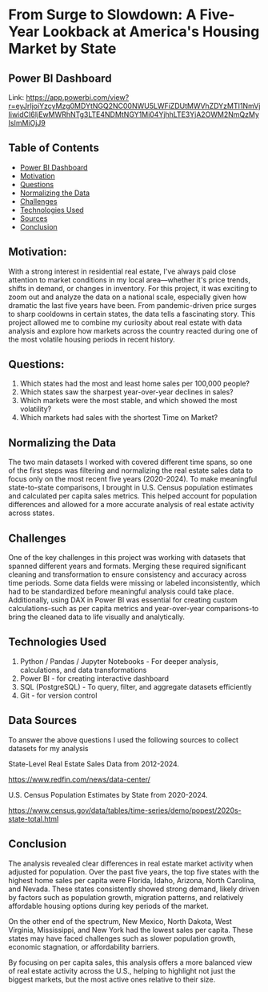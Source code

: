 # From Surge to Slowdown: A Five-Year Lookback at America's Housing Market by State

## Power BI Dashboard
Link: https://app.powerbi.com/view?r=eyJrIjoiYzcyMzg0MDYtNGQ2NC00NWU5LWFiZDUtMWVhZDYzMTI1NmVjIiwidCI6IjEwMWRhNTg3LTE4NDMtNGY1Mi04YjhhLTE3YjA2OWM2NmQzMyIsImMiOjJ9



## Table of Contents
* [Power BI Dashboard](#PowerBI-dashboard)
* [Motivation](#motivation)
* [Questions](#questions)
* [Normalizing the Data](#normaling-the-data)
* [Challenges](#challenges)
* [Technologies Used](#technologies-used)
* [Sources](#sources)
* [Conclusion](#conclusion)

## Motivation:
With a strong interest in residential real estate, I've always paid close attention to market conditions in my local area—whether it's price trends, shifts in demand, or changes in inventory. For this project, it was exciting to zoom out and analyze the data on a national scale, especially given how dramatic the last five years have been. From pandemic-driven price surges to sharp cooldowns in certain states, the data tells a fascinating story. This project allowed me to combine my curiosity about real estate with data analysis and explore how markets across the country reacted during one of the most volatile housing periods in recent history.

## Questions:
1) Which states had the most and least home sales per 100,000 people?
2) Which states saw the sharpest year-over-year declines in sales?
3) Which markets were the most stable, and which showed the most volatility?
4) Which markets had sales with the shortest Time on Market?

## Normalizing the Data
The two main datasets I worked with covered different time spans, so one of the first steps was filtering and normalizing the real estate sales data to focus only on the most recent five years (2020-2024). To make meaningful state-to-state comparisons, I brought in U.S. Census population estimates and calculated per capita sales metrics. This helped account for population differences and allowed for a more accurate analysis of real estate activity across states.

## Challenges
One of the key challenges in this project was working with datasets that spanned different years and formats. Merging these required significant cleaning and transformation to ensure consistency and accuracy across time periods. Some data fields were missing or labeled inconsistently, which had to be standardized before meaningful analysis could take place. Additionally, using DAX in Power BI was essential for creating custom calculations-such as per capita metrics and year-over-year comparisons-to bring the cleaned data to life visually and analytically.

## Technologies Used
1) Python / Pandas / Jupyter Notebooks - For deeper analysis, calculations, and data transformations
2) Power BI - for creating interactive dashboard
3) SQL (PostgreSQL) - To query, filter, and aggregate datasets efficiently
4) Git - for version control

## Data Sources
To answer the above questions I used the following sources to collect datasets for my analysis

State-Level Real Estate Sales Data from 2012-2024.

https://www.redfin.com/news/data-center/

U.S. Census Population Estimates by State from 2020-2024.

https://www.census.gov/data/tables/time-series/demo/popest/2020s-state-total.html

## Conclusion
The analysis revealed clear differences in real estate market activity when adjusted for population. Over the past five years, the top five states with the highest home sales per capita were Florida, Idaho, Arizona, North Carolina, and Nevada. These states consistently showed strong demand, likely driven by factors such as population growth, migration patterns, and relatively affordable housing options during key periods of the market.

On the other end of the spectrum, New Mexico, North Dakota, West Virginia, Mississippi, and New York had the lowest sales per capita. These states may have faced challenges such as slower population growth, economic stagnation, or affordability barriers.

By focusing on per capita sales, this analysis offers a more balanced view of real estate activity across the U.S., helping to highlight not just the biggest markets, but the most active ones relative to their size.
